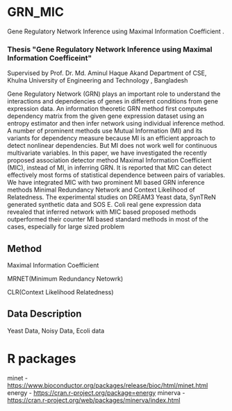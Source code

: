 # GRN_MIC
Gene Regulatory Network Inference using Maximal Information Coefficient . 
### Thesis "Gene Regulatory Network Inference using Maximal Information Coefficeint"
  Supervised by Prof. Dr. Md. Aminul Haque Akand
 Department of CSE, Khulna University of Engineering and Technology , Bangladesh

Gene Regulatory Network (GRN) plays an important role to understand the interactions and dependencies of genes in different conditions from gene expression data. An information theoretic GRN method first computes dependency matrix from the given gene expression dataset using an entropy estimator and then infer network using individual inference method. A number of prominent methods use Mutual Information (MI) and its variants for dependency measure because MI is an efficient approach to detect nonlinear dependencies. But MI does not work well for continuous multivariate variables. In this paper, we have investigated the recently proposed association detector method Maximal Information Coefficient (MIC), instead of MI, in inferring GRN. It is reported that MIC can detect effectively most forms of statistical dependence between pairs of variables. We have integrated MIC with two prominent MI based GRN inference methods Minimal Redundancy Network and Context Likelihood of Relatedness. The experimental studies on DREAM3 Yeast data, SynTReN generated synthetic data and SOS E. Coli real gene expression data revealed that inferred network with MIC based proposed methods outperformed their counter MI based standard methods in most of the cases, especially for large sized problem

## Method 

Maximal Information Coefficient 

MRNET(Minimum Redundancy Netowrk) 

CLR(Context Likelihood Relatedness)

## Data Description 
 Yeast Data, Noisy Data, Ecoli data
 
# R packages 

minet - https://www.bioconductor.org/packages/release/bioc/html/minet.html
energy - https://cran.r-project.org/package=energy
minerva - https://cran.r-project.org/web/packages/minerva/index.html
 


